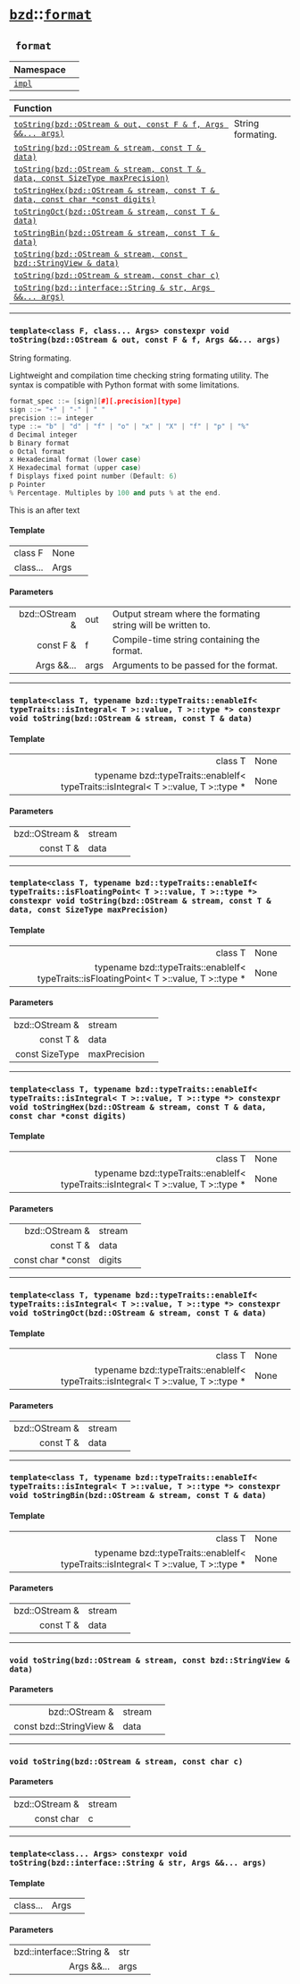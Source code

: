 # [`bzd`](../../index.md)::[`format`](../index.md)

## ` format`


|Namespace||
|:---|:---|
|[`impl`](impl/index.md)||

|Function||
|:---|:---|
|[`toString(bzd::OStream & out, const F & f, Args &&... args)`](./index.md)|String formating.|
|[`toString(bzd::OStream & stream, const T & data)`](./index.md)||
|[`toString(bzd::OStream & stream, const T & data, const SizeType maxPrecision)`](./index.md)||
|[`toStringHex(bzd::OStream & stream, const T & data, const char *const digits)`](./index.md)||
|[`toStringOct(bzd::OStream & stream, const T & data)`](./index.md)||
|[`toStringBin(bzd::OStream & stream, const T & data)`](./index.md)||
|[`toString(bzd::OStream & stream, const bzd::StringView & data)`](./index.md)||
|[`toString(bzd::OStream & stream, const char c)`](./index.md)||
|[`toString(bzd::interface::String & str, Args &&... args)`](./index.md)||
------
### `template<class F, class... Args> constexpr void toString(bzd::OStream & out, const F & f, Args &&... args)`
String formating.

Lightweight and compilation time checking string formating utility. The syntax is compatible with Python format with some limitations.

```c++
format_spec ::= [sign][#][.precision][type]
sign ::= "+" | "-" | " "
precision ::= integer
type ::= "b" | "d" | "f" | "o" | "x" | "X" | "f" | "p" | "%"
d Decimal integer
b Binary format
o Octal format
x Hexadecimal format (lower case)
X Hexadecimal format (upper case)
f Displays fixed point number (Default: 6)
p Pointer
% Percentage. Multiples by 100 and puts % at the end.
```

This is an after text
#### Template
||||
|---:|:---|:---|
|class F|None||
|class...|Args||
#### Parameters
||||
|---:|:---|:---|
|bzd::OStream &|out|Output stream where the formating string will be written to. |
|const F &|f|Compile-time string containing the format. |
|Args &&...|args|Arguments to be passed for the format. |
------
### `template<class T, typename bzd::typeTraits::enableIf< typeTraits::isIntegral< T >::value, T >::type *> constexpr void toString(bzd::OStream & stream, const T & data)`

#### Template
||||
|---:|:---|:---|
|class T|None||
|typename bzd::typeTraits::enableIf< typeTraits::isIntegral< T >::value, T >::type *|None||
#### Parameters
||||
|---:|:---|:---|
|bzd::OStream &|stream||
|const T &|data||
------
### `template<class T, typename bzd::typeTraits::enableIf< typeTraits::isFloatingPoint< T >::value, T >::type *> constexpr void toString(bzd::OStream & stream, const T & data, const SizeType maxPrecision)`

#### Template
||||
|---:|:---|:---|
|class T|None||
|typename bzd::typeTraits::enableIf< typeTraits::isFloatingPoint< T >::value, T >::type *|None||
#### Parameters
||||
|---:|:---|:---|
|bzd::OStream &|stream||
|const T &|data||
|const SizeType|maxPrecision||
------
### `template<class T, typename bzd::typeTraits::enableIf< typeTraits::isIntegral< T >::value, T >::type *> constexpr void toStringHex(bzd::OStream & stream, const T & data, const char *const digits)`

#### Template
||||
|---:|:---|:---|
|class T|None||
|typename bzd::typeTraits::enableIf< typeTraits::isIntegral< T >::value, T >::type *|None||
#### Parameters
||||
|---:|:---|:---|
|bzd::OStream &|stream||
|const T &|data||
|const char *const|digits||
------
### `template<class T, typename bzd::typeTraits::enableIf< typeTraits::isIntegral< T >::value, T >::type *> constexpr void toStringOct(bzd::OStream & stream, const T & data)`

#### Template
||||
|---:|:---|:---|
|class T|None||
|typename bzd::typeTraits::enableIf< typeTraits::isIntegral< T >::value, T >::type *|None||
#### Parameters
||||
|---:|:---|:---|
|bzd::OStream &|stream||
|const T &|data||
------
### `template<class T, typename bzd::typeTraits::enableIf< typeTraits::isIntegral< T >::value, T >::type *> constexpr void toStringBin(bzd::OStream & stream, const T & data)`

#### Template
||||
|---:|:---|:---|
|class T|None||
|typename bzd::typeTraits::enableIf< typeTraits::isIntegral< T >::value, T >::type *|None||
#### Parameters
||||
|---:|:---|:---|
|bzd::OStream &|stream||
|const T &|data||
------
### `void toString(bzd::OStream & stream, const bzd::StringView & data)`

#### Parameters
||||
|---:|:---|:---|
|bzd::OStream &|stream||
|const bzd::StringView &|data||
------
### `void toString(bzd::OStream & stream, const char c)`

#### Parameters
||||
|---:|:---|:---|
|bzd::OStream &|stream||
|const char|c||
------
### `template<class... Args> constexpr void toString(bzd::interface::String & str, Args &&... args)`

#### Template
||||
|---:|:---|:---|
|class...|Args||
#### Parameters
||||
|---:|:---|:---|
|bzd::interface::String &|str||
|Args &&...|args||
